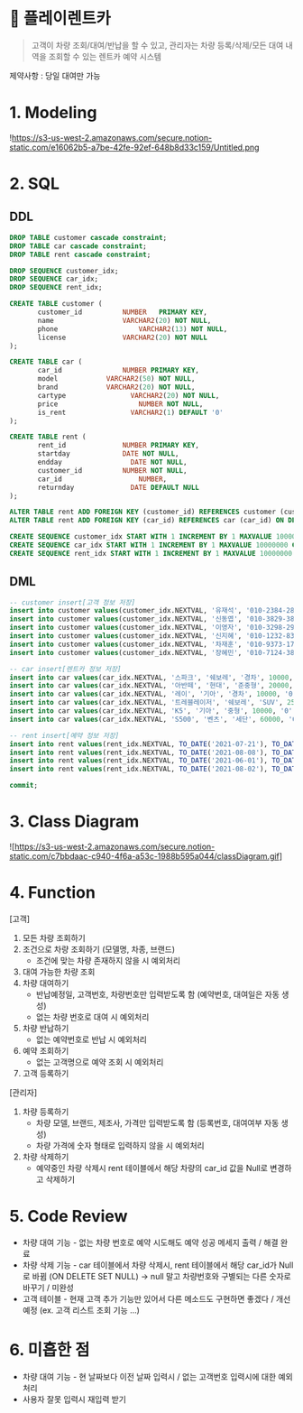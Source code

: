 # 🚗 플레이렌트카
> 고객이 차량 조회/대여/반납을 할 수 있고, 관리자는 차량 등록/삭제/모든 대여 내역을 조회할 수 있는 렌트카 예약 시스템

제약사항 : 당일 대여만 가능

# 1. Modeling

!https://s3-us-west-2.amazonaws.com/secure.notion-static.com/e16062b5-a7be-42fe-92ef-648b8d33c159/Untitled.png

# 2. SQL

## DDL

```sql
DROP TABLE customer cascade constraint;
DROP TABLE car cascade constraint;
DROP TABLE rent cascade constraint;

DROP SEQUENCE customer_idx;
DROP SEQUENCE car_idx;
DROP SEQUENCE rent_idx;

CREATE TABLE customer (
       customer_id          NUMBER	 PRIMARY KEY,
       name               	VARCHAR2(20) NOT NULL,
       phone         		    VARCHAR2(13) NOT NULL,
       license              VARCHAR2(20) NOT NULL
);

CREATE TABLE car (
       car_id        		NUMBER PRIMARY KEY,
       model            VARCHAR2(50) NOT NULL,
       brand          	VARCHAR2(20) NOT NULL,
       cartype   			  VARCHAR2(20) NOT NULL,
       price 				    NUMBER NOT NULL,
       is_rent				  VARCHAR2(1) DEFAULT '0'
);

CREATE TABLE rent (
       rent_id       		NUMBER PRIMARY KEY,
       startday     		DATE NOT NULL,
       endday  				  DATE NOT NULL,
       customer_id			NUMBER NOT NULL,
       car_id				    NUMBER,
       returnday			  DATE DEFAULT NULL       
);

ALTER TABLE rent ADD FOREIGN KEY (customer_id) REFERENCES customer (customer_id);
ALTER TABLE rent ADD FOREIGN KEY (car_id) REFERENCES car (car_id) ON DELETE SET NULL;

CREATE SEQUENCE customer_idx START WITH 1 INCREMENT BY 1 MAXVALUE 10000000 CYCLE NOCACHE;
CREATE SEQUENCE car_idx START WITH 1 INCREMENT BY 1 MAXVALUE 10000000 CYCLE NOCACHE;
CREATE SEQUENCE rent_idx START WITH 1 INCREMENT BY 1 MAXVALUE 10000000 CYCLE NOCACHE;
```

## DML

```sql
-- customer insert[고객 정보 저장]
insert into customer values(customer_idx.NEXTVAL, '유재석', '010-2384-2842', '11-23-293847-38');
insert into customer values(customer_idx.NEXTVAL, '신동엽', '010-3829-3892', '42-38-293832-38');
insert into customer values(customer_idx.NEXTVAL, '이영자', '010-3298-2938', '23-28-589334-38');
insert into customer values(customer_idx.NEXTVAL, '신지혜', '010-1232-8313', '23-23-173723-70');
insert into customer values(customer_idx.NEXTVAL, '차재훈', '010-9373-1743', '12-38-127942-27');
insert into customer values(customer_idx.NEXTVAL, '장혜민', '010-7124-3813', '98-02-379134-63'); 

-- car insert[렌트카 정보 저장]
insert into car values(car_idx.NEXTVAL, '스파크', '쉐보레', '경차', 10000, '0');
insert into car values(car_idx.NEXTVAL, '아반떼', '현대', '준중형', 20000, '0');
insert into car values(car_idx.NEXTVAL, '레이', '기아', '경차', 10000, '0');
insert into car values(car_idx.NEXTVAL, '트레블레이저', '쉐보레', 'SUV', 25000, '0');
insert into car values(car_idx.NEXTVAL, 'K5', '기아', '중형', 10000, '0');
insert into car values(car_idx.NEXTVAL, 'S500', '벤츠', '세단', 60000, '0');

-- rent insert[예약 정보 저장]
insert into rent values(rent_idx.NEXTVAL, TO_DATE('2021-07-21'), TO_DATE('2021-08-01'), 2, 1, TO_DATE('2021-08-01'));
insert into rent values(rent_idx.NEXTVAL, TO_DATE('2021-08-08'), TO_DATE('2021-08-10'), 3, 2, TO_DATE('2021-08-10'));
insert into rent values(rent_idx.NEXTVAL, TO_DATE('2021-06-01'), TO_DATE('2021-07-31'), 1, 3, TO_DATE('2021-07-31'));
insert into rent values(rent_idx.NEXTVAL, TO_DATE('2021-08-02'), TO_DATE('2021-08-04'), 2, 5, TO_DATE('2021-08-04'));

commit;
```

# 3. Class Diagram

![https://s3-us-west-2.amazonaws.com/secure.notion-static.com/c7bbdaac-c940-4f6a-a53c-1988b595a044/classDiagram.gif]

# 4. Function

[고객]

1. 모든 차량 조회하기
2. 조건으로 차량 조회하기 (모델명, 차종, 브랜드)
    - 조건에 맞는 차량 존재하지 않을 시 예외처리
3. 대여 가능한 차량 조회
4. 차량 대여하기
    - 반납예정일, 고객번호, 차량번호만 입력받도록 함 (예약번호, 대여일은 자동 생성)
    - 없는 차량 번호로 대여 시 예외처리
5. 차량 반납하기
    - 없는 예약번호로 반납 시 예외처리
6. 예약 조회하기 
    - 없는 고객명으로 예약 조회 시 예외처리
7. 고객 등록하기

[관리자]

1. 차량 등록하기
    - 차량 모델, 브랜드, 제조사, 가격만 입력받도록 함 (등록번호, 대여여부 자동 생성)
    - 차량 가격에 숫자 형태로 입력하지 않을 시 예외처리
2. 차량 삭제하기
    - 예약중인 차량 삭제시 rent 테이블에서 해당 차량의 car_id 값을 Null로 변경하고 삭제하기

 

# 5. Code Review

- 차량 대여 기능 - 없는 차량 번호로 예약 시도해도 예약 성공 메세지 출력   / 해결 완료
- 차량 삭제 기능 - car 테이블에서 차량 삭제시, rent 테이블에서 해당 car_id가 Null로 바뀜 (ON DELETE SET NULL) → null 말고 차량번호와 구별되는 다른 숫자로 바꾸기  / 미완성
- 고객 테이블 - 현재 고객 추가 기능만 있어서 다른 메소드도 구현하면 좋겠다  / 개선 예정 (ex. 고객 리스트 조회 기능 ...)

# 6. 미흡한 점

- 차량 대여 기능 - 현 날짜보다 이전 날짜 입력시 / 없는 고객번호 입력시에 대한 예외처리
- 사용자 잘못 입력시 재입력 받기
